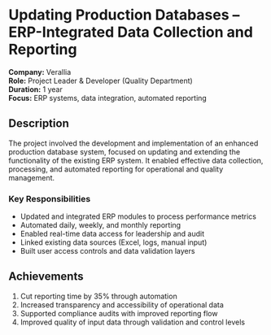 # Updating Production Databases – ERP-Integrated Data Collection and Reporting

**Company:** Verallia  
**Role:** Project Leader & Developer (Quality Department)  
**Duration:** 1 year  
**Focus:** ERP systems, data integration, automated reporting

## Description

The project involved the development and implementation of an enhanced production database system, focused on updating and extending the functionality of the existing ERP system. It enabled effective data collection, processing, and automated reporting for operational and quality management.

### Key Responsibilities

- Updated and integrated ERP modules to process performance metrics  
- Automated daily, weekly, and monthly reporting  
- Enabled real-time data access for leadership and audit  
- Linked existing data sources (Excel, logs, manual input)  
- Built user access controls and data validation layers

## Achievements

1. Cut reporting time by 35% through automation  
2. Increased transparency and accessibility of operational data  
3. Supported compliance audits with improved reporting flow  
4. Improved quality of input data through validation and control levels
